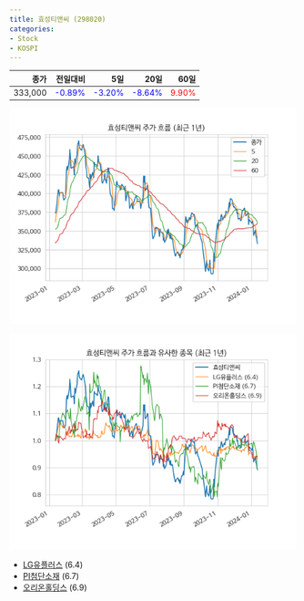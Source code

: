 ```yaml
---
title: 효성티앤씨 (298020)
categories:
- Stock
- KOSPI
---
```


|종가|전일대비|5일|20일|60일|
|---:|-------:|--:|---:|---:|
|333,000|<span style="color: blue">-0.89%</span>|<span style="color: blue">-3.20%</span>|<span style="color: blue">-8.64%</span>|<span style="color: red">9.90%</span>|


<!-- more -->

![298020](/assets/images/stock/298020.png)

![298020](/assets/images/stock/298020_sim.png)

- [LG유플러스](/032640/) (6.4)
- [PI첨단소재](/178920/) (6.7)
- [오리온홀딩스](/001800/) (6.9)